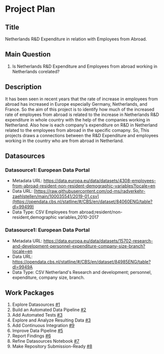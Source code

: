 # Project Plan

## Title
<!-- Give your project a short title. -->
Netherlands R&D Expenditure in relation with Employees from Abroad.

## Main Question

<!-- Think about one main question you want to answer based on the data. -->
1. Is Netherlands R&D Expenditure and Employees from abroad working in Netherlands corelated?

## Description

<!-- Describe your data science project in max. 200 words. Consider writing about why and how you attempt it. -->
It has been seen in recent years that the rate of increase in employees from abroad has increased in Europe especially Germany, Netherlands, and France. So the aim of this project is to identify how much of the increased rate of employees from abroad is related to the increase in Netherlands R&D expenditure in whole country with the help of the companies working in Netherland. Also how is each company's expenditure on R&D in Netherland related to the employees from abroad in the specific comapny. So, This projects draws a connections between the R&D Expenditure and employees working in the country who are from abroad in Netherland.

## Datasources

<!-- Describe each datasources you plan to use in a section. Use the prefic "DatasourceX" where X is the id of the datasource. -->

### Datasource1: European Data Portal
* Metadata URL: https://data.europa.eu/data/datasets/4308-employees-from-abroad-resident-non-resident-demographic-variables?locale=en
* Data URL: [https://raw.githubusercontent.com/od-ms/radverkehr-zaehlstellen/main/100035541/2019-01.csv](https://opendata.cbs.nl/statline/#/CBS/en/dataset/84060ENG/table?dl=99499)
* Data Type: CSV
Employees from abroad;resident/non-resident,demographic variables,2010-2017

### Datasource1: European Data Portal
* Metadata URL: https://data.europa.eu/data/datasets/15702-research-and-development-personnel-expenditure-company-size-branch?locale=en
* Data URL: https://opendata.cbs.nl/statline/#/CBS/en/dataset/84985ENG/table?dl=9949A
* Data Type: CSV
Netherland's Research and development; personnel, expenditure, company size, branch.


## Work Packages
<!-- List of work packages ordered sequentially, each pointing to an issue with more details. -->

1. Explore Datasources [#1](https://github.com/Malik-Naeem-Awan/made-project-FAU/issues/1)
2. Build an Automated Data Pipeline [#2](https://github.com/Malik-Naeem-Awan/made-project-FAU/issues/2)
3. Add Automated Tests [#3](https://github.com/Malik-Naeem-Awan/made-project-FAU/issues/3)
4. Explore and Analyze Resulting Data [#3](https://github.com/Malik-Naeem-Awan/made-project-FAU/issues/4)
5. Add Continuous Integration [#9](https://github.com/Malik-Naeem-Awan/made-project-FAU/issues/9)
6. Improve Data Pipeline [#5](https://github.com/Malik-Naeem-Awan/made-project-FAU/issues/5)
7. Report Findings [#6](https://github.com/Malik-Naeem-Awan/made-project-FAU/issues/6)
8. Refine Datasources Notebook [#7](https://github.com/Malik-Naeem-Awan/made-project-FAU/issues/7)
9. Make Repository Submission-Ready [#8](https://github.com/Malik-Naeem-Awan/made-project-FAU/issues/8) 
